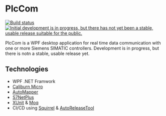 # PlcCom    
[![Build status](https://ci.appveyor.com/api/projects/status/r0t26jb4f00cu2d8?svg=true)](https://ci.appveyor.com/project/OysteinBruin/plccom)  [![Initial development is in progress, but there has not yet been a stable, usable release suitable for the public.](https://www.repostatus.org/badges/latest/wip.svg)](https://www.repostatus.org/#wip)
<br/>

PlcCom is a WPF desktop application for real time data communication with one or more Siemens SIMATIC controllers. Development is in progress, but there is notn a stable, usable release yet.


## Technologies

* WPF .NET Framwork
* [Caliburn Micro](https://caliburnmicro.com/)
* [AutoMapper](https://automapper.org/)
* [S7NetPlus](https://github.com/S7NetPlus/s7netplus)
* [XUnit](https://xunit.net/) & [Moq](https://github.com/moq)
* CI/CD using [Squirrel](https://github.com/Squirrel/Squirrel.Windows) & [AutoReleaseTool](https://github.com/OysteinBruin/AutoReleaseTool)
